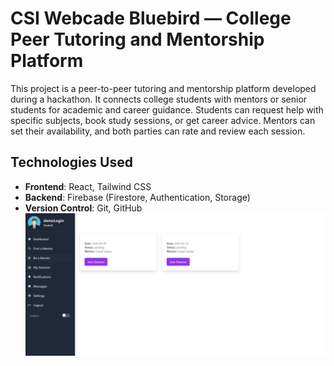 # CSI Webcade Bluebird — College Peer Tutoring and Mentorship Platform

This project is a peer-to-peer tutoring and mentorship platform developed during a hackathon.
It connects college students with mentors or senior students for academic and career guidance.
Students can request help with specific subjects, book study sessions, or get career advice.
Mentors can set their availability, and both parties can rate and review each session.

## Technologies Used

- **Frontend**: React, Tailwind CSS
- **Backend**: Firebase (Firestore, Authentication, Storage)
- **Version Control**: Git, GitHub
![Screenshot 1](https://github.com/Gopal562004/csi-webcade-bluebird/blob/main/visuals/ss1.png)
